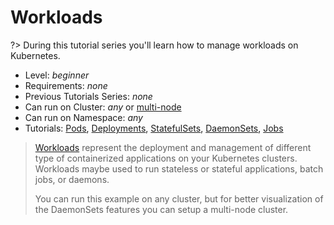 # Workloads

?> During this tutorial series you'll learn how to manage workloads on Kubernetes.

* Level: *beginner*
* Requirements: *none*
* Previous Tutorials Series: *none*
* Can run on Cluster: *any* or [multi-node](/tutorials/clusters/multi-node)
* Can run on Namespace: *any*
* Tutorials: [Pods](/tutorials/workloads/pods/), [Deployments](/tutorials/workloads/deployments/), [StatefulSets](/tutorials/workloads/statefulsets/), [DaemonSets](/tutorials/workloads/daemonsets/), [Jobs](/tutorials/workloads/jobs/)

> [Workloads](https://kubernetes.io/docs/concepts/workloads/) represent the deployment and management of different type of containerized applications on your Kubernetes clusters. Workloads maybe used to run stateless or stateful applications, batch jobs, or daemons.
> 
> You can run this example on any cluster, but for better visualization of the DaemonSets features you can setup a multi-node cluster.